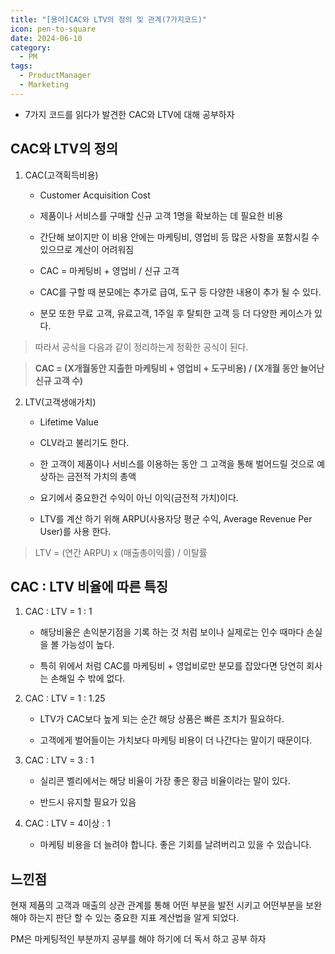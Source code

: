 ```yaml
---
title: "[용어]CAC와 LTV의 정의 및 관계(7가지코드)"
icon: pen-to-square
date: 2024-06-10
category:
  - PM
tags:
  - ProductManager
  - Marketing
---
```

- 7가지 코드를 읽다가 발견한 CAC와 LTV에 대해 공부하자
<!-- more -->
## CAC와 LTV의 정의

1. CAC(고객획득비용)

	- Customer Acquisition Cost 
	    
	- 제품이나 서비스를 구매할 신규 고객 1명을 확보하는 데 필요한 비용
	    
	- 간단해 보이지만 이 비용 안에는 마케팅비, 영업비 등 많은 사항을 포함시킬 수 있으므로 계산이 어려워짐
	    
	- CAC = 마케팅비 + 영업비 / 신규 고객
	    
	- CAC를 구할 때 분모에는 추가로 급여, 도구 등 다양한 내용이 추가 될 수 있다.
	    
	- 분모 또한 무료 고객, 유료고객, 1주일 후 탈퇴한 고객 등 더 다양한 케이스가 있다.
    

> 따라서 공식을 다음과 같이 정리하는게 정확한 공식이 된다.

> **CAC = (X개월동안 지출한 마케팅비 + 영업비 + 도구비용) / (X개월 동안 늘어난 신규 고객 수)**

2. LTV(고객생애가치)

	- Lifetime Value
	    
	- CLV라고 불리기도 한다.
	    
	- 한 고객이 제품이나 서비스를 이용하는 동안 그 고객을 통해 벌어드릴 것으로 예상하는 금전적 가치의 총액
	    
	- 요기에서 중요한건 수익이 아닌 이익(금전적 가치)이다.
	    
	- LTV를 계산 하기 위해 ARPU(사용자당 평균 수익, Average Revenue Per User)를 사용 한다.
    

> LTV = (연간 ARPU) x (매출총이익률) / 이탈률

## CAC : LTV 비율에 따른 특징

1. CAC : LTV = 1 : 1

	- 해당비율은 손익분기점을 기록 하는 것 처럼 보이나 실제로는 인수 때마다 손실을 볼 가능성이 높다.
	    
	- 특히 위에서 처럼 CAC를 마케팅비 + 영업비로만 분모를 잡았다면 당연히 회사는 손해일 수 밖에 없다.
    

2. CAC : LTV = 1 : 1.25

	- LTV가 CAC보다 높게 되는 순간 해당 상품은 빠른 조치가 필요하다.
	    
	- 고객에게 벌어들이는 가치보다 마케팅 비용이 더 나간다는 말이기 때문이다.
    

3. CAC : LTV = 3 : 1

	- 실리콘 벨리에서는 해당 비율이 가장 좋은 황금 비율이라는 말이 있다.
	    
	- 반드시 유지할 필요가 있음
    

4. CAC : LTV = 4이상 : 1

	- 마케팅 비용을 더 늘려야 합니다. 좋은 기회를 날려버리고 있을 수 있습니다.


## 느낀점

현재 제품의 고객과 매출의 상관 관계를 통해 어떤 부분을 발전 시키고 어떤부분을 보완해야 하는지 판단 할 수 있는 중요한 지표 계산법을 알게 되었다.

PM은 마케팅적인 부분까지 공부를 해야 하기에 더 독서 하고 공부 하자
